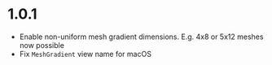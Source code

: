 # 1.0.1
* Enable non-uniform mesh gradient dimensions. E.g. 4x8 or 5x12 meshes now possible
* Fix `MeshGradient` view name for macOS
